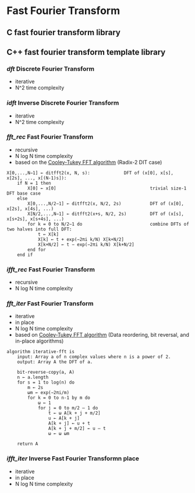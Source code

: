 # Fast Fourier Transform

## C fast fourier transform library
## C++ fast fourier transform template library

### *dft* Discrete Fourier Transform
* iterative
* N^2 time complexity

### *idft* Inverse Discrete Fourier Transform
*  iterative
* N^2 time complexity

### *fft_rec* Fast Fourier Transform
* recursive
* N log N time complexity
* based on the [Cooley-Tukey FFT algorithm] (Radix-2 DIT case)
```
X[0,...,N−1] ← ditfft2(x, N, s):             DFT of (x[0], x[s], x[2s], ..., x[(N-1)s]):
    if N = 1 then
        X[0] ← x[0]                                    trivial size-1 DFT base case
    else
        X[0,...,N/2−1] ← ditfft2(x, N/2, 2s)           DFT of (x[0], x[2s], x[4s], ...)
        X[N/2,...,N−1] ← ditfft2(x+s, N/2, 2s)         DFT of (x[s], x[s+2s], x[s+4s], ...)
        for k = 0 to N/2−1 do                          combine DFTs of two halves into full DFT:
            t ← X[k]
            X[k] ← t + exp(−2πi k/N) X[k+N/2]
            X[k+N/2] ← t − exp(−2πi k/N) X[k+N/2]
        end for
    end if
```

### *ifft_rec* Fast Fourier Transform
* recursive
* N log N time complexity

### *fft_iter* Fast Fourier Transform
* iterative
* in place
* N log N time complexity
* based on [Cooley-Tukey FFT algorithm] (Data reordering, bit reversal, and in-place algorithms)
```
algorithm iterative-fft is
    input: Array a of n complex values where n is a power of 2.
    output: Array A the DFT of a.
 
    bit-reverse-copy(a, A)
    n ← a.length 
    for s = 1 to log(n) do
        m ← 2s
        ωm ← exp(−2πi/m) 
        for k = 0 to n-1 by m do
            ω ← 1
            for j = 0 to m/2 – 1 do
                t ← ω A[k + j + m/2]
                u ← A[k + j]
                A[k + j] ← u + t
                A[k + j + m/2] ← u – t
                ω ← ω ωm
   
    return A
```

### *ifft_iter* Inverse Fast Fourier Transformn place
* iterative
* in place
* N log N time complexity

[Cooley-Tukey FFT algorithm]:<https://en.wikipedia.org/wiki/Cooley-Tukey_FFT_algorithm>
